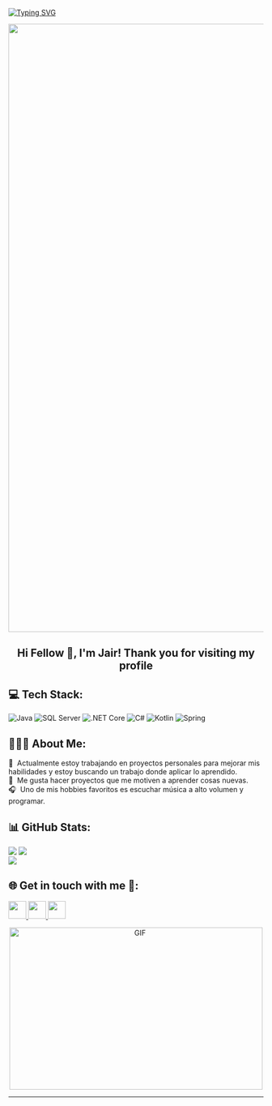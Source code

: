 [![Typing SVG](https://readme-typing-svg.herokuapp.com?multiline=true&width=500&lines=Hi+Fellow+👋,+I'm+Jair!+Thank+you+for+visiting+my+profile)](https://git.io/typing-svg)

<p align="center">
  <img width="1200" src="assets/241765440-80728820-e06b-4f96-9c9e-9df46f0cc0a5.gif" />
</p>  

<h2 align="center">Hi Fellow 👋, I'm Jair! Thank you for visiting my profile</h2>

## 💻 Tech Stack:

![Java](https://img.shields.io/badge/Java-ED8B00?style=flat-square&logo=java&logoColor=white)
![SQL Server](https://img.shields.io/badge/SQL%20Server-CC2927?style=flat-square&logo=microsoft-sql-server&logoColor=white)
![.NET Core](https://img.shields.io/badge/.NET%20Core-512BD4?style=flat-square&logo=dotnet&logoColor=white)
![C#](https://img.shields.io/badge/C%23-239120?style=flat-square&logo=csharp&logoColor=white)
![Kotlin](https://img.shields.io/badge/Kotlin-0095D5?style=flat-square&logo=kotlin&logoColor=white)
![Spring](https://img.shields.io/badge/Spring-6DB33F?style=flat-square&logo=spring&logoColor=white)

## 👨🏻‍💻 About Me:

🔭 &nbsp;Actualmente estoy trabajando en proyectos personales para mejorar mis habilidades y estoy buscando un trabajo donde aplicar lo aprendido.\
🌱 &nbsp;Me gusta hacer proyectos que me motiven a aprender cosas nuevas.\
🎧 &nbsp;Uno de mis hobbies favoritos es escuchar música a alto volumen y programar.

## 📊 GitHub Stats:

![](https://github-readme-stats.vercel.app/api?username=JairGZZ&show_icons=true&theme=tokyonight)
![](https://github-readme-streak-stats.herokuapp.com/?user=JairGZZ&theme=dark&hide_border=false)<br/>
![](https://github-readme-stats.vercel.app/api/top-langs/?username=JairGZZ&theme=dark&hide_border=false&include_all_commits=true&count_private=true&layout=compact)

## 🌐 Get in touch with me 👋:

<p>
    <a href="https://www.linkedin.com/in/JairGZ">
        <img src="https://img.shields.io/badge/linkedin-%230077B5.svg?&style=for-the-badge&logo=linkedin&logoColor=white" height=35>
    </a>
    <a href="https://www.instagram.com/jairgz_/profilecard/?igsh=d3J6dzUzNjQ1c3hh">
        <img src="https://img.shields.io/badge/Instagram-E4405F?style=for-the-badge&logo=instagram&logoColor=white" height=35>
    </a>
    <a href="https://open.spotify.com/user/9zh2oeoeq7yz5yht58ugi0udp?si=YDzEAYEBRByHezP1es5_0g">
        <img src="https://img.shields.io/badge/Spotify-1DB954?style=for-the-badge&logo=spotify&logoColor=white" height=35>
    </a>
</p>

<p align="center">
  <img alt="GIF" src="https://github.com/abhisheknaiidu/abhisheknaiidu/blob/master/code.gif?raw=true" width="500" height="320" />
</p>

----

